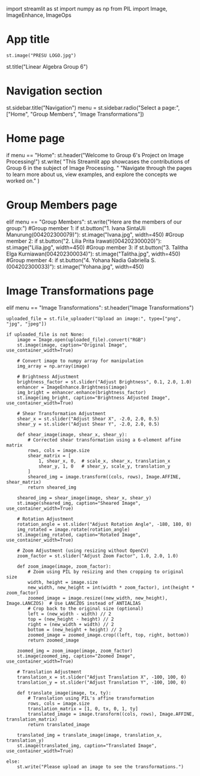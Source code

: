 import streamlit as st
import numpy as np
from PIL import Image, ImageEnhance, ImageOps

# App title
    st.image("PRESU LOGO.jpg")
st.title("Linear Algebra Group 6")


# Navigation section
st.sidebar.title("Navigation")
menu = st.sidebar.radio("Select a page:", ["Home", "Group Members", "Image Transformations"])

# Home page
if menu == "Home":
    st.header("Welcome to Group 6's Project on Image Processing!")
    st.write(
        "This Streamlit app showcases the contributions of Group 6 in the subject of Image Processing. "
        "Navigate through the pages to learn more about us, view examples, and explore the concepts we worked on."
    )

# Group Members page
elif menu == "Group Members":
    st.write("Here are the members of our group:")
    #Group member 1:
    if st.button("1. Ivana SintaUli Manurung(004202300079)"):
    st.image("Ivana.jpg", width=450)
    #Group member 2:
    if st.button("2. Lilia Prita Irawati(004202300020)"):
    st.image("Lilia.jpg", width=450)
    #Group member 3:
    if st.button("3. Talitha Elga Kurniawan(004202300034)"):
    st.image("Talitha.jpg", width=450)
    #Group member 4:
    if st.button("4. Yohana Nadia Gabriella S.(004202300033)"):
    st.image("Yohana.jpg", width=450)

# Image Transformations page
elif menu == "Image Transformations":
    st.header("Image Transformations")

    uploaded_file = st.file_uploader("Upload an image:", type=["png", "jpg", "jpeg"])

    if uploaded_file is not None:
        image = Image.open(uploaded_file).convert("RGB")
        st.image(image, caption="Original Image", use_container_width=True)

        # Convert image to numpy array for manipulation
        img_array = np.array(image)

        # Brightness Adjustment
        brightness_factor = st.slider("Adjust Brightness", 0.1, 2.0, 1.0)
        enhancer = ImageEnhance.Brightness(image)
        img_bright = enhancer.enhance(brightness_factor)
        st.image(img_bright, caption="Brightness Adjusted Image", use_container_width=True)

        # Shear Transformation Adjustment
        shear_x = st.slider("Adjust Shear X", -2.0, 2.0, 0.5)
        shear_y = st.slider("Adjust Shear Y", -2.0, 2.0, 0.5)

        def shear_image(image, shear_x, shear_y):
            # Corrected shear transformation using a 6-element affine matrix
            rows, cols = image.size
            shear_matrix = [
                1, shear_x, 0,  # scale_x, shear_x, translation_x
                shear_y, 1, 0   # shear_y, scale_y, translation_y
            ]
            sheared_img = image.transform((cols, rows), Image.AFFINE, shear_matrix)
            return sheared_img

        sheared_img = shear_image(image, shear_x, shear_y)
        st.image(sheared_img, caption="Sheared Image", use_container_width=True)

        # Rotation Adjustment
        rotation_angle = st.slider("Adjust Rotation Angle", -180, 180, 0)
        img_rotated = image.rotate(rotation_angle)
        st.image(img_rotated, caption="Rotated Image", use_container_width=True)

        # Zoom Adjustment (using resizing without OpenCV)
        zoom_factor = st.slider("Adjust Zoom Factor", 1.0, 2.0, 1.0)

        def zoom_image(image, zoom_factor):
            # Zoom using PIL by resizing and then cropping to original size
            width, height = image.size
            new_width, new_height = int(width * zoom_factor), int(height * zoom_factor)
            zoomed_image = image.resize((new_width, new_height), Image.LANCZOS)  # Use LANCZOS instead of ANTIALIAS
            # Crop back to the original size (optional)
            left = (new_width - width) // 2
            top = (new_height - height) // 2
            right = (new_width + width) // 2
            bottom = (new_height + height) // 2
            zoomed_image = zoomed_image.crop((left, top, right, bottom))
            return zoomed_image

        zoomed_img = zoom_image(image, zoom_factor)
        st.image(zoomed_img, caption="Zoomed Image", use_container_width=True)

        # Translation Adjustment
        translation_x = st.slider("Adjust Translation X", -100, 100, 0)
        translation_y = st.slider("Adjust Translation Y", -100, 100, 0)

        def translate_image(image, tx, ty):
            # Translation using PIL's affine transformation
            rows, cols = image.size
            translation_matrix = [1, 0, tx, 0, 1, ty]
            translated_image = image.transform((cols, rows), Image.AFFINE, translation_matrix)
            return translated_image

        translated_img = translate_image(image, translation_x, translation_y)
        st.image(translated_img, caption="Translated Image", use_container_width=True)

    else:
        st.write("Please upload an image to see the transformations.")
